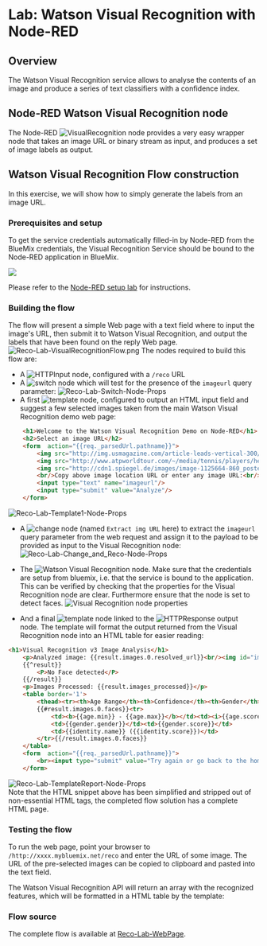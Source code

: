 #  Lab: Watson Visual Recognition with Node-RED
## Overview
The Watson  Visual Recognition service allows to analyse the contents of an image and produce a series of text classifiers with a confidence index.

## Node-RED Watson Visual Recognition node
The Node-RED ![`VisualRecognition`](images/node_red_watson_visual_recognition.png) node provides a very easy wrapper node that takes an image URL or binary stream as input, and produces a set of image labels as output.

## Watson Visual Recognition Flow construction
In this exercise, we will show how to simply generate the labels from an image URL.

### Prerequisites and setup
To get the service credentials automatically filled-in by Node-RED from the BlueMix credentials, the Visual Recognition Service should be bound to the Node-RED application in BlueMix.

![](images/reco_lab_visual_recognition_service.png)

Please refer to the [Node-RED setup lab](/introduction_to_node_red/README.md) for instructions.

### Building the flow
The flow will present a simple Web page with a text field where to input the image's URL, then submit it to Watson Visual Recognition, and output the labels that have been found on the reply Web page.
![Reco-Lab-VisualRecognitionFlow.png](images/reco_lab_visual_recognition_flow.png)
The nodes required to build this flow are:

 - A ![`HTTPInput`](/introduction_to_node_red/images/node_red_httpinput.png) node, configured with a `/reco` URL
 - A ![`switch`](/introduction_to_node_red/images/node_red_switch.png) node which will test for the presence of the `imageurl` query parameter:
   ![Reco-Lab-Switch-Node-Props](images/reco_lab_switch_node_props.png)
 - A first ![template](/introduction_to_node_red/images/node_red_template.png) node, configured to output an HTML input field and suggest a few selected images taken from the main Watson Visual Recognition demo web page:
```HTML
    <h1>Welcome to the Watson Visual Recognition Demo on Node-RED</h1>
    <h2>Select an image URL</h2>
    <form  action="{{req._parsedUrl.pathname}}">
        <img src="http://img.usmagazine.com/article-leads-vertical-300/1250531162_britney_spears_290x402.jpg" height='100'/>
        <img src="http://www.atpworldtour.com/~/media/tennis/players/head-shot/vibrant/federer-headshot15.png" height='100'/>
        <img src="http://cdn1.spiegel.de/images/image-1125664-860_poster_16x9-wkbp-1125664.jpg" height='100'/>
        <br/>Copy above image location URL or enter any image URL:<br/>
        <input type="text" name="imageurl"/>
        <input type="submit" value="Analyze"/>
    </form>
```
![Reco-Lab-Template1-Node-Props](images/reco_lab_template1_node_props.png)
 
- A ![change](/introduction_to_node_red/images/node_red_change.png) node (named `Extract img URL` here) to extract the `imageurl` query parameter from the web request and assign it to the payload to be provided as input to the Visual Recognition node:
![Reco-Lab-Change_and_Reco-Node-Props](images/reco_lab_change_and_reco_node_props.png)

 - The ![Watson Visual Recognition](images/node_red_watson_visual_recognition.png) node. Make sure that the credentials are setup from bluemix, i.e. that the service is bound to the application. This can be verified by checking that the properties for the Visual Recognition node are clear. Furthermore ensure that the node is set to detect faces.
 ![Visual Recognition node properties](images/reco_lab_visual_recognition_service_credentials.png)

 - And a final  ![`template`](/introduction_to_node_red/images/node_red_template.png) node linked to the ![`HTTPResponse`](/introduction_to_node_red/images/node_red_httpresponse.png) output node. The template will format the output returned from the Visual Recognition node into an HTML table for easier reading:
```HTML
<h1>Visual Recognition v3 Image Analysis</h1>
    <p>Analyzed image: {{result.images.0.resolved_url}}<br/><img id="image" src="{{result.images.0.resolved_url}}" height="200"/></p>
    {{^result}}
        <P>No Face detected</P>
    {{/result}}
    <p>Images Processed: {{result.images_processed}}</p>
    <table border='1'>
        <thead><tr><th>Age Range</th><th>Confidence</th><th>Gender</th><th>Confidence</th><th>Name</th></tr></thead>
        {{#result.images.0.faces}}<tr>
            <td><b>{{age.min}} - {{age.max}}</b></td><td><i>{{age.score}}</i></td>
            <td>{{gender.gender}}</td><td>{{gender.score}}</td>
            <td>{{identity.name}} ({{identity.score}})</td>
        </tr>{{/result.images.0.faces}}
    </table>
    <form  action="{{req._parsedUrl.pathname}}">
        <br><input type="submit" value="Try again or go back to the home page"/>
    </form>
```
![Reco-Lab-TemplateReport-Node-Props](images/reco_lab_templatereport_node_props.png)  
Note that the HTML snippet above has been simplified and stripped out of non-essential HTML tags, the completed flow solution has a complete HTML page.

### Testing the flow
To run the web page, point your browser to  `/http://xxxx.mybluemix.net/reco` and enter the URL of some  image.
The URL of the pre-selected images can be copied to clipboard and pasted into the text field.

The Watson Visual Recognition API will return an array with the recognized features, which will be formatted in a HTML table by the template:


### Flow source
The complete flow is available at [Reco-Lab-WebPage](reco_lab_web_page.json).
